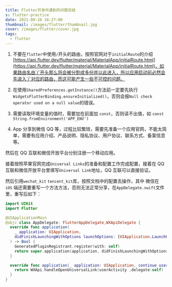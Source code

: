 ```yaml
---
title: Flutter开发中遇到的问题总结
s: flutter-practice
date: 2021-09-26 16:27:00
thumbnail: /images/flutter/thumbnail.jpg
cover: /images/flutter/cover.jpg
tags:
  - flutter
---
```


1. 不要在`flutter`中使用`/`开头的路由，按照官网对于`initialRoute`的介绍[https://api.flutter.dev/flutter/material/MaterialApp/initialRoute.html](https://api.flutter.dev/flutter/material/MaterialApp/initialRoute.html)，如果路由名由`/`开头那么将会被分割成多份并以此进入，所以应用启动前必然会先进入`/`对应的路由，而这可能产生一些不可控的问题。

2. 在使用`SharedPreferences.getInstance()`方法前一定要先执行`WidgetsFlutterBinding.ensureInitialized()`，否则会报`Null check operator used on a null value`的错误。

3. 需要读取环境变量的值时，需要加在前面加 `const`，否则读不出值，如 `const String.fromEnvironment('APP_ENV')`

4. App 分享到微信 QQ 等，过程比较繁琐，需要先准备一个应用官网，不能太简单，需要有应用介绍、产品说明、隐私协议、用户协议、联系方式、备案信息等。

然后在 QQ 互联和微信开放平台分别注册一个移动应用。

接着按照苹果官网完成`Universal Links`的准备和配置工作完成配置，接着在 QQ 互联和微信开放平台里填写`Universal Link`地址，QQ 互联可以直接验证。

然后引用`wechat_kit` `tencent_kit`库，按照文档中的配置去操作，其中 微信在 `iOS` 端还需要重写一个方法方法，否则无法正常分享，在`AppDelegate.swift`文件里，重写后如下：

```swift
import UIKit
import Flutter

@UIApplicationMain
@objc class AppDelegate: FlutterAppDelegate,WXApiDelegate {
  override func application(
    _ application: UIApplication,
    didFinishLaunchingWithOptions launchOptions: [UIApplication.LaunchOptionsKey: Any]?
  ) -> Bool {
    GeneratedPluginRegistrant.register(with: self)
    return super.application(application, didFinishLaunchingWithOptions: launchOptions)
  }

  override func application(_ application: UIApplication, continue userActivity: NSUserActivity, restorationHandler: @escaping ([UIUserActivityRestoring]?) -> Void) -> Bool {
    return WXApi.handleOpenUniversalLink(userActivity ,delegate:self)
  }
}
```
